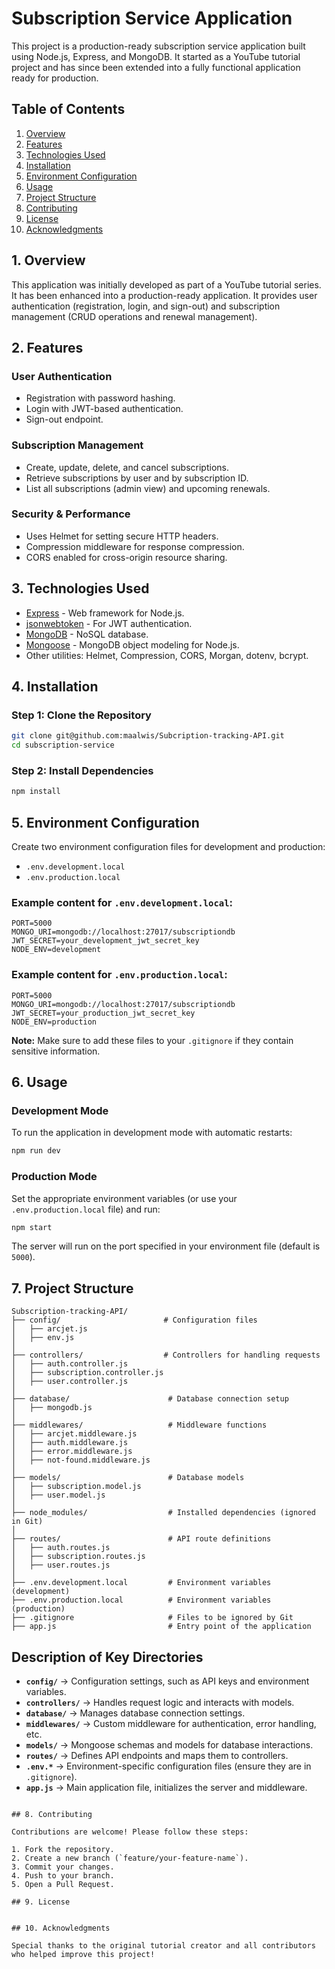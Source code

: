 # Subscription Service Application

This project is a production-ready subscription service application built using Node.js, Express, and MongoDB. It started as a YouTube tutorial project and has since been extended into a fully functional application ready for production.

## Table of Contents

1. [Overview](#overview)
2. [Features](#features)
3. [Technologies Used](#technologies-used)
4. [Installation](#installation)
5. [Environment Configuration](#environment-configuration)
6. [Usage](#usage)
7. [Project Structure](#project-structure)
8. [Contributing](#contributing)
9. [License](#license)
10. [Acknowledgments](#acknowledgments)

## 1. Overview

This application was initially developed as part of a YouTube tutorial series. It has been enhanced into a production-ready application. It provides user authentication (registration, login, and sign-out) and subscription management (CRUD operations and renewal management).

## 2. Features

### User Authentication
- Registration with password hashing.
- Login with JWT-based authentication.
- Sign-out endpoint.

### Subscription Management
- Create, update, delete, and cancel subscriptions.
- Retrieve subscriptions by user and by subscription ID.
- List all subscriptions (admin view) and upcoming renewals.

### Security & Performance
- Uses Helmet for setting secure HTTP headers.
- Compression middleware for response compression.
- CORS enabled for cross-origin resource sharing.

## 3. Technologies Used

- [Express](https://expressjs.com/) - Web framework for Node.js.
- [jsonwebtoken](https://github.com/auth0/node-jsonwebtoken) - For JWT authentication.
- [MongoDB](https://www.mongodb.com/) - NoSQL database.
- [Mongoose](https://mongoosejs.com/) - MongoDB object modeling for Node.js.
- Other utilities: Helmet, Compression, CORS, Morgan, dotenv, bcrypt.

## 4. Installation

### Step 1: Clone the Repository

```bash
git clone git@github.com:maalwis/Subcription-tracking-API.git
cd subscription-service
```

### Step 2: Install Dependencies

```bash
npm install
```

## 5. Environment Configuration

Create two environment configuration files for development and production:

- `.env.development.local`
- `.env.production.local`

### Example content for `.env.development.local`:

```env
PORT=5000
MONGO_URI=mongodb://localhost:27017/subscriptiondb
JWT_SECRET=your_development_jwt_secret_key
NODE_ENV=development
```

### Example content for `.env.production.local`:

```env
PORT=5000
MONGO_URI=mongodb://localhost:27017/subscriptiondb
JWT_SECRET=your_production_jwt_secret_key
NODE_ENV=production
```

**Note:** Make sure to add these files to your `.gitignore` if they contain sensitive information.

## 6. Usage

### Development Mode
To run the application in development mode with automatic restarts:

```bash
npm run dev
```

### Production Mode
Set the appropriate environment variables (or use your `.env.production.local` file) and run:

```bash
npm start
```

The server will run on the port specified in your environment file (default is `5000`).

## 7. Project Structure

```
Subscription-tracking-API/
├── config/                       # Configuration files
│   ├── arcjet.js
│   ├── env.js
│
├── controllers/                  # Controllers for handling requests
│   ├── auth.controller.js
│   ├── subscription.controller.js
│   ├── user.controller.js
│
├── database/                      # Database connection setup
│   ├── mongodb.js
│
├── middlewares/                   # Middleware functions
│   ├── arcjet.middleware.js
│   ├── auth.middleware.js
│   ├── error.middleware.js
│   ├── not-found.middleware.js
│
├── models/                        # Database models
│   ├── subscription.model.js
│   ├── user.model.js
│
├── node_modules/                  # Installed dependencies (ignored in Git)
│
├── routes/                        # API route definitions
│   ├── auth.routes.js
│   ├── subscription.routes.js
│   ├── user.routes.js
│
├── .env.development.local         # Environment variables (development)
├── .env.production.local          # Environment variables (production)
├── .gitignore                     # Files to be ignored by Git
├── app.js                         # Entry point of the application
```

## Description of Key Directories

- **`config/`** → Configuration settings, such as API keys and environment variables.
- **`controllers/`** → Handles request logic and interacts with models.
- **`database/`** → Manages database connection settings.
- **`middlewares/`** → Custom middleware for authentication, error handling, etc.
- **`models/`** → Mongoose schemas and models for database interactions.
- **`routes/`** → Defines API endpoints and maps them to controllers.
- **`.env.*`** → Environment-specific configuration files (ensure they are in `.gitignore`).
- **`app.js`** → Main application file, initializes the server and middleware.
```

## 8. Contributing

Contributions are welcome! Please follow these steps:

1. Fork the repository.
2. Create a new branch (`feature/your-feature-name`).
3. Commit your changes.
4. Push to your branch.
5. Open a Pull Request.

## 9. License


## 10. Acknowledgments

Special thanks to the original tutorial creator and all contributors who helped improve this project!
